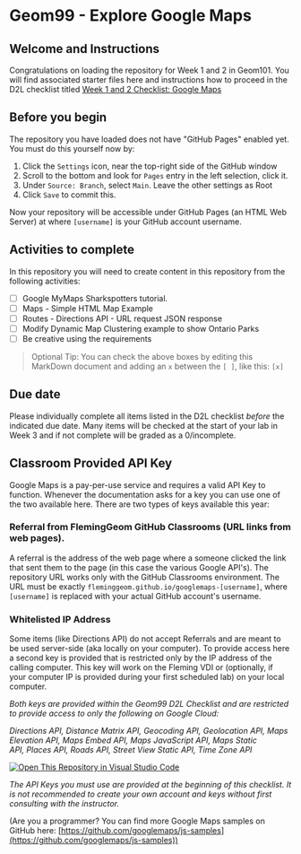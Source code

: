 # Geom99 - Explore Google Maps 

## Welcome and Instructions

Congratulations on loading the repository for Week 1 and 2 in Geom101. You will find associated starter files here and instructions how to proceed in the D2L checklist titled [Week 1 and 2 Checklist: Google Maps](https://fleming.desire2learn.com/d2l/lms/checklist/viewchecklist.d2l?checklistId=11564&ou=165911)

## Before you begin

The repository you have loaded does not have "GitHub Pages" enabled yet. You must do this yourself now by:

1. Click the `Settings` icon, near the top-right side of the GitHub window
2. Scroll to the bottom and look for `Pages` entry in the left selection, click it. 
3. Under `Source: Branch`, select `Main`. Leave the other settings as Root
4. Click `Save` to commit this. 

Now your repository will be accessible under GitHub Pages (an HTML Web Server) at [](https://fleminggeom.github.io/googlemaps-[username]) where `[username]` is your GitHub account username.

## Activities to complete

In this repository you will need to create content in this repository from the following activities:

- [ ] Google MyMaps Sharkspotters tutorial. 
- [ ] Maps - Simple HTML Map Example
- [ ] Routes - Directions API - URL request JSON response
- [ ] Modify Dynamic Map Clustering example to show Ontario Parks
- [ ] Be creative using the requirements

> Optional Tip: You can check the above boxes by editing this MarkDown document and adding an `x` between the `[ ]`, like this: `[x]`

## Due date

Please individually complete all items listed in the D2L checklist _before_ the indicated due date. Many items will be checked at the start of your lab in Week 3 and if not complete will be graded as a 0/incomplete. 

## Classroom Provided API Key 

Google Maps is a pay-per-use service and requires a valid API Key to function. Whenever the documentation asks for a key you can use one of the two available here. There are two types of keys available this year:

### Referral from FlemingGeom GitHub Classrooms (URL links from web pages). 

A referral is the address of the web page where a someone clicked the link that sent them to the page (in this case the various Google API's). The repository URL works only with the GitHub Classrooms environment. The URL must be exactly `fleminggeom.github.io/googlemaps-[username]`, where `[username]` is replaced with your actual GitHub account's username.

### Whitelisted IP Address

Some items (like Directions API) do not accept Referrals and are meant to be used server-side (aka locally on your computer). To provide access here a second key is provided that is restricted only by the IP address of the calling computer. This key will work on the Fleming VDI or (optionally, if your computer IP is provided during your first scheduled lab) on your local computer. 

_Both keys are provided within the Geom99 D2L Checklist and are restricted to provide access to only the following on Google Cloud:_

_Directions API, Distance Matrix API, Geocoding API, Geolocation API, Maps Elevation API, Maps Embed API, Maps JavaScript API, Maps Static API, Places API, Roads API, Street View Static API, Time Zone API_

[![Open This Repository in Visual Studio Code](https://classroom.github.com/assets/open-in-vscode-f059dc9a6f8d3a56e377f745f24479a46679e63a5d9fe6f495e02850cd0d8118.svg)](https://classroom.github.com/online_ide?assignment_repo_id=6641016&assignment_repo_type=AssignmentRepo)

_The API Keys you must use are provided at the beginning of this checklist. It is not recommended to create your own account and keys without first consulting with the instructor._

[](https://developers.google.com/maps/gmp-get-started)(Are you a programmer? You can find more Google Maps samples on GitHub here: [https://github.com/googlemaps/js-samples](https://github.com/googlemaps/js-samples))

